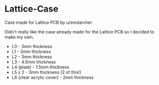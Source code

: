 # Lattice-Case
Case made for Lattice PCB by u/emdarcher

Didn't really like the case already made for the Lattice PCB so I decided to make my own.

* L0 - 3mm thickness
* L1 - 3mm thickness
* L2 - 3mm thickness
* L3 - 4.5mm thickness
* L4 (plate) - 1.5mm thickness
* L5 x 2 - 3mm thickness (2 of this!)
* L6 (clear acrylic cover) - 2mm thickness
